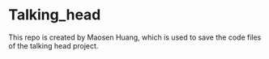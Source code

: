 # Talking_head
This repo is created by Maosen Huang, which is used to save the code files of the talking head project.
